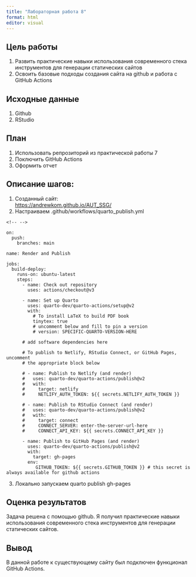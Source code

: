 ```yaml
---
title: "Лабораторная работа 8"
format: html
editor: visual
---
```


## Цель работы

1.  Развить практические навыки использования современного стека инструментов для генерации статических сайтов
2.  Освоить базовые подходы создания сайта на github и работа с GitHub Actions

## Исходные данные

1.  Github
2.  RStudio

## План

1.  Использовать репрозиторий из практической работы 7
2.  Поключить GitHub Actions
3.  Оформить отчет

## Описание шагов:

1.  Созданный сайт:\
    https://andrewkom.github.io/AUT_SSG/
2.  Настраиваем .github/workflows/quarto_publish.yml

```{=html}
<!-- -->
```
    on:
      push:
        branches: main

    name: Render and Publish

    jobs:
      build-deploy:
        runs-on: ubuntu-latest
        steps:
          - name: Check out repository
            uses: actions/checkout@v3
            
          - name: Set up Quarto
            uses: quarto-dev/quarto-actions/setup@v2
            with:
              # To install LaTeX to build PDF book 
              tinytex: true 
              # uncomment below and fill to pin a version
              # version: SPECIFIC-QUARTO-VERSION-HERE
          
          # add software dependencies here

          # To publish to Netlify, RStudio Connect, or GitHub Pages, uncomment
          # the appropriate block below
          
          # - name: Publish to Netlify (and render)
          #   uses: quarto-dev/quarto-actions/publish@v2
          #   with:
          #     target: netlify
          #     NETLIFY_AUTH_TOKEN: ${{ secrets.NETLIFY_AUTH_TOKEN }}
            
          # - name: Publish to RStudio Connect (and render)
          #   uses: quarto-dev/quarto-actions/publish@v2
          #   with:
          #     target: connect
          #     CONNECT_SERVER: enter-the-server-url-here
          #     CONNECT_API_KEY: ${{ secrets.CONNECT_API_KEY }} 

          - name: Publish to GitHub Pages (and render)
            uses: quarto-dev/quarto-actions/publish@v2
            with:
              target: gh-pages
            env:
               GITHUB_TOKEN: ${{ secrets.GITHUB_TOKEN }} # this secret is always available for github actions

3.  Локально запускаем quarto publish gh-pages

## Оценка результатов

Задача решена с помощью github. Я получил практические навыки использования современного стека инструментов для генерации статических сайтов.

## Вывод

В данной работе к существующему сайту был подключен функционал GitHub Actions.
